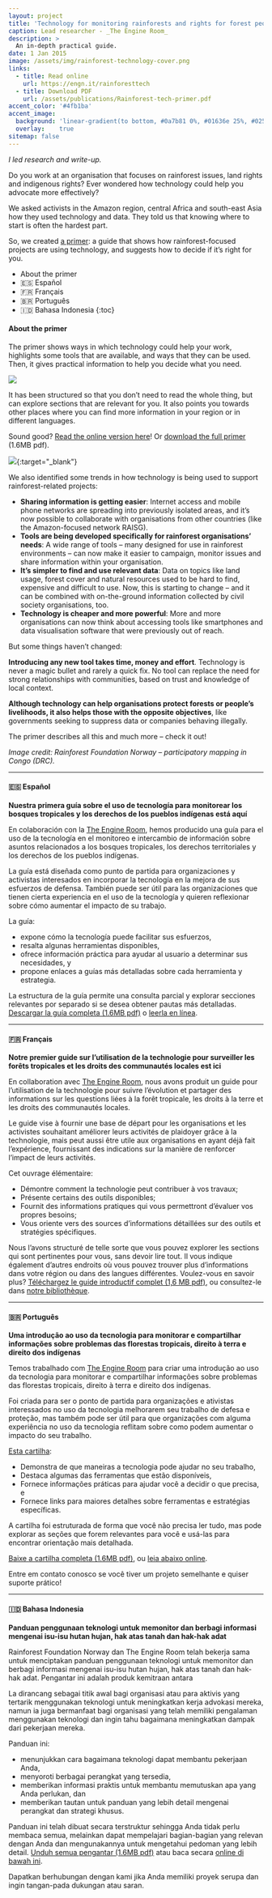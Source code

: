 ```yaml
---
layout: project
title: 'Technology for monitoring rainforests and rights for forest peoples: A primer'
caption: Lead researcher - _The Engine Room_
description: >
  An in-depth practical guide.
date: 1 Jan 2015
image: /assets/img/rainforest-technology-cover.png
links:
  - title: Read online
    url: https://engn.it/rainforesttech
  - title: Download PDF
    url: /assets/publications/Rainforest-tech-primer.pdf
accent_color: '#4fb1ba'
accent_image:
  background: 'linear-gradient(to bottom, #0a7b81 0%, #01636e 25%, #02505b 50%, #073a4a 75%, #082e39 100%)'
  overlay:    true
sitemap: false
---
```



_I led research and write-up._

Do you work at an organisation that focuses on rainforest issues, land rights and indigenous rights? Ever wondered how technology could help you advocate more effectively?

We asked activists in the Amazon region, central Africa and south-east Asia how they used technology and data. They told us that knowing where to start is often the hardest part. 

So, we created [a primer](https://engn.it/rainforesttech): a guide that shows how rainforest-focused projects are using technology, and suggests how to decide if it’s right for you.

* About the primer
* 🇪🇸 Español
* 🇫🇷 Français
* 🇧🇷 Português
* 🇮🇩 Bahasa Indonesia
{:toc}


#### About the primer

The primer shows ways in which technology could help your work, highlights some tools that are available, and ways that they can be used. Then, it gives practical information to help you decide what you need.

![](/assets/img/rainforest-tech-primer-detail-3.png)

It has been structured so that you don’t need to read the whole thing, but can explore sections that are relevant for you. It also points you towards other places where you can find more information in your region or in different languages.

Sound good? [Read the online version here](https://engn.it/rainforesttech)! Or [download the full primer](https://engn.it/rainforesttech) (1.6MB pdf).

[<img src="/assets/img/rainforest-technology.png">](https://engn.it/rainforesttech){:target="_blank"}

We also identified some trends in how technology is being used to support rainforest-related projects:

*   **Sharing information is getting easier**: Internet access and mobile phone networks are spreading into previously isolated areas, and it’s now possible to collaborate with organisations from other countries (like the Amazon-focused network RAISG).
*   **Tools are being developed specifically for rainforest organisations’ needs**: A wide range of tools – many designed for use in rainforest environments – can now make it easier to campaign, monitor issues and share information within your organisation.
*   **It’s simpler to find and use relevant data**: Data on topics like land usage, forest cover and natural resources used to be hard to find, expensive and difficult to use. Now, this is starting to change – and it can be combined with on-the-ground information collected by civil society organisations, too.
*   **Technology is cheaper and more powerful**: More and more organisations can now think about accessing tools like smartphones and data visualisation software that were previously out of reach.

But some things haven’t changed:

**Introducing any new tool takes time, money and effort**. Technology is never a magic bullet and rarely a quick fix. No tool can replace the need for strong relationships with communities, based on trust and knowledge of local context.

**Although technology can help organisations protect forests or people’s livelihoods, it also helps those with the opposite objectives**, like governments seeking to suppress data or companies behaving illegally.

The primer describes all this and much more – check it out! 

_Image credit: Rainforest Foundation Norway – participatory mapping in Congo (DRC)._

---

#### 🇪🇸 Español

**Nuestra primera guía sobre el uso de tecnología para monitorear los bosques tropicales y los derechos de los pueblos indígenas está aquí**

En colaboración con la [The Engine Room](https://www.theengineroom.org/), hemos producido una guía para el uso de la tecnología en el monitoreo e intercambio de información sobre asuntos relacionados a los bosques tropicales, los derechos territoriales y los derechos de los pueblos indígenas.

La guía está diseñada como punto de partida para organizaciones y activistas interesados en incorporar la tecnología en la mejora de sus esfuerzos de defensa. También puede ser útil para las organizaciones que tienen cierta experiencia en el uso de la tecnología y quieren reflexionar sobre cómo aumentar el impacto de su trabajo.

La guía:

*   expone cómo la tecnología puede facilitar sus esfuerzos,
*   resalta algunas herramientas disponibles,
*   ofrece información práctica para ayudar al usuario a determinar sus necesidades, y
*   propone enlaces a guías más detalladas sobre cada herramienta y estrategia.

La estructura de la guía permite una consulta parcial y explorar secciones relevantes por separado si se desea obtener pautas más detalladas. [Descargar la guía completa (1.6MB pdf)](https://library.theengineroom.org/media/rainforest/tecnolog%C3%ADa-para-bosques-tropicales.pdf) o [leerla en línea](https://library.theengineroom.org/es/rainforest-tech/).

---

#### 🇫🇷 Français

**Notre premier guide sur l’utilisation de la technologie pour surveiller les forêts tropicales et les droits des communautés locales est ici**

En collaboration avec [The Engine Room](https://www.theengineroom.org/), nous avons produit un guide pour l’utilisation de la technologie pour suivre l’évolution et partager des informations sur les questions liées à la forêt tropicale, les droits à la terre et les droits des communautés locales.

Le guide vise à fournir une base de départ pour les organisations et les activistes souhaitant améliorer leurs activités de plaidoyer grâce à la technologie, mais peut aussi être utile aux organisations en ayant déjà fait l’expérience, fournissant des indications sur la manière de renforcer l’impact de leurs activités.

Cet ouvrage élémentaire:

*   Démontre comment la technologie peut contribuer à vos travaux;
*   Présente certains des outils disponibles;
*   Fournit des informations pratiques qui vous permettront d’évaluer vos propres besoins;
*   Vous oriente vers des sources d’informations détaillées sur des outils et stratégies spécifiques.

Nous l’avons structuré de telle sorte que vous pouvez explorer les sections qui sont pertinentes pour vous, sans devoir lire tout. Il vous indique également d’autres endroits où vous pouvez trouver plus d’informations dans votre région ou dans des langues différentes. Voulez-vous en savoir plus? [Téléchargez le guide introductif complet (1,6 MB pdf)](https://library.theengineroom.org/media/rainforest/technologie-pour-les-forets-tropicales.pdf), ou consultez-le dans [notre bibliothèque](https://library.theengineroom.org/fr/rainforest-tech/).

---

#### 🇧🇷 Português

**Uma introdução ao uso da tecnologia para monitorar e compartilhar informações sobre problemas das florestas tropicais, direito à terra e direito dos indígenas**

Temos trabalhado com [The Engine Room](https://theengineroom.org/) para criar uma introdução ao uso da tecnologia para monitorar e compartilhar informações sobre problemas das florestas tropicais, direito à terra e direito dos indígenas.

Foi criada para ser o ponto de partida para organizações e ativistas interessados no uso da tecnologia melhorarem seu trabalho de defesa e proteção, mas também pode ser útil para que organizações com alguma experiência no uso da tecnologia reflitam sobre como podem aumentar o impacto do seu trabalho.

[Esta cartilha](https://library.theengineroom.org/rainforest-tech/):

*   Demonstra de que maneiras a tecnologia pode ajudar no seu trabalho,
*   Destaca algumas das ferramentas que estão disponíveis,
*   Fornece informações práticas para ajudar você a decidir o que precisa, e
*   Fornece links para maiores detalhes sobre ferramentas e estratégias específicas.

A cartilha foi estruturada de forma que você não precisa ler tudo, mas pode explorar as seções que forem relevantes para você e usá-las para encontrar orientação mais detalhada.

[Baixe a cartilha completa (1.6MB pdf)](https://library.theengineroom.org/media/rainforest/florestas-tropicais-tecnologia.pdf), ou [leia abaixo online](https://library.theengineroom.org/pt/rainforest-tech/).

Entre em contato conosco se você tiver um projeto semelhante e quiser suporte prático!

---

#### 🇮🇩 Bahasa Indonesia

**Panduan penggunaan teknologi untuk memonitor dan berbagi informasi mengenai isu-isu hutan hujan, hak atas tanah dan hak-hak adat**

Rainforest Foundation Norway dan The Engine Room telah bekerja sama untuk menciptakan panduan penggunaan teknologi untuk memonitor dan berbagi informasi mengenai isu-isu hutan hujan, hak atas tanah dan hak-hak adat. Pengantar ini adalah produk kemitraan antara

La dirancang sebagai titik awal bagi organisasi atau para aktivis yang tertarik menggunakan teknologi untuk meningkatkan kerja advokasi mereka, namun ia juga bermanfaat bagi organisasi yang telah memiliki pengalaman menggunakan teknologi dan ingin tahu bagaimana meningkatkan dampak dari pekerjaan mereka.

Panduan ini:

*   menunjukkan cara bagaimana teknologi dapat membantu pekerjaan Anda,
*   menyoroti berbagai perangkat yang tersedia,
*   memberikan informasi praktis untuk membantu memutuskan apa yang Anda perlukan, dan
*   memberikan tautan untuk panduan yang lebih detail mengenai perangkat dan strategi khusus.

Panduan ini telah dibuat secara terstruktur sehingga Anda tidak perlu membaca semua, melainkan dapat mempelajari bagian-bagian yang relevan dengan Anda dan mengunakannya untuk mengetahui pedoman yang lebih detail. [Unduh semua pengantar (1.6MB pdf)](https://library.theengineroom.org/media/rainforest/hutan-hujan-teknologi.pdf) atau baca secara [online di bawah ini](https://library.theengineroom.org/id/rainforest-tech/).

Dapatkan berhubungan dengan kami jika Anda memiliki proyek serupa dan ingin tangan-pada dukungan atau saran.